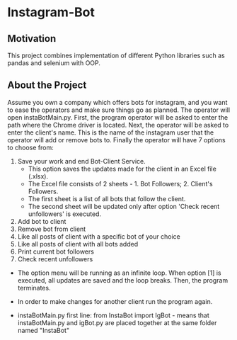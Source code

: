 # Instagram-Bot

## Motivation
This project combines implementation of different Python libraries such as pandas and selenium with OOP.

## About the Project
Assume you own a company which offers bots for instagram, and you want to ease the operators and make sure things go as planned.
The operator will open instaBotMain.py.
First, the program operator will be asked to enter the path where the Chrome driver is located.
Next, the operator will be asked to enter the client's name. This is the name of the instagram user that the operator will
add or remove bots to.
Finally the operator will have 7 options to choose from:
1. Save your work and end Bot-Client Service.
   * This option saves the updates made for the client in an Excel file (.xlsx).
   * The Excel file consists of 2 sheets - 1. Bot Followers; 2. Client's Followers.
   * The first sheet is a list of all bots that follow the client.
   * The second sheet will be updated only after option 'Check recent unfollowers' is executed.
2. Add bot to client
3. Remove bot from client
4. Like all posts of client with a specific bot of your choice 
5. Like all posts of client with all bots added
6. Print current bot followers
7. Check recent unfollowers

 * The option menu will be running as an infinite loop. When option [1] is executed, all updates are      saved and the loop breaks. 
   Then, the program terminates. 
   
 * In order to make changes for another client run the program again.
 
 * instaBotMain.py first line: from InstaBot import IgBot - means that instaBotMain.py and igBot.py are placed together at the same folder named "InstaBot"
